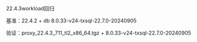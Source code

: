 22.4.3workload回归

基准：22.4.2 + db   8.0.33-v24-txsql-22.7.0-20240905

验证：proxy_22.4.3_711_tl2_x86_64.tgz + 8.0.33-v24-txsql-22.7.0-20240905





